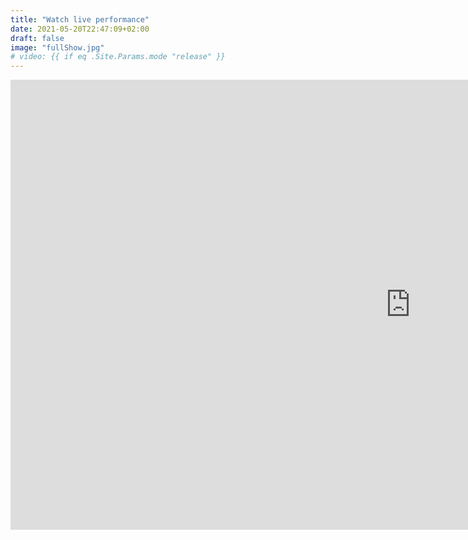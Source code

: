 ```yaml
---
title: "Watch live performance"
date: 2021-05-20T22:47:09+02:00
draft: false
image: "fullShow.jpg"
# video: {{ if eq .Site.Params.mode "release" }}
---
```


<!-- <iframe id="show-video" title="vimeo-player" src="https://player.vimeo.com/video/559893868" 
    width="1280" height="720" frameborder="0" allowfullscreen></iframe> -->
<iframe id="show-video" title="vimeo-player" src="https://player.vimeo.com/video/564208065/" 
    width="1280" height="720" frameborder="0" allowfullscreen></iframe>

<!-- <small>
Enter the hermetically soft world of code. Human, Transhuman. Machine learning. Dance. Computation. Creativity. Prediction. Soft-ware. Choreography.
</small> -->
<!-- Download available, please contact deepdance@jaschaviehstaedt.com -->